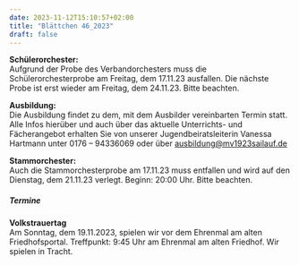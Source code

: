 ```yaml
---
date: 2023-11-12T15:10:57+02:00
title: "Blättchen 46_2023"
draft: false
---
```



**Schülerorchester:**  
Aufgrund der Probe des Verbandorchesters muss die Schülerorchesterprobe am Freitag, dem 17.11.23 ausfallen. Die nächste Probe ist erst wieder am Freitag, dem 24.11.23. Bitte beachten.


**Ausbildung:**  
Die Ausbildung findet zu dem, mit dem Ausbilder vereinbarten Termin statt.
Alle Infos hierüber und auch über das aktuelle Unterrichts- und Fächerangebot erhalten Sie von unserer Jugendbeiratsleiterin Vanessa Hartmann unter 0176 – 94336069 oder 
über ausbildung@mv1923sailauf.de


**Stammorchester:**  
Auch die Stammorchesterprobe am 17.11.23 muss entfallen und wird auf den Dienstag, dem 21.11.23 verlegt. Beginn: 20:00 Uhr. Bitte beachten.


##### Termine  


**Volkstrauertag**  
Am Sonntag, dem 19.11.2023, spielen wir vor dem Ehrenmal am alten Friedhofsportal. Treffpunkt: 9:45 Uhr am Ehrenmal am alten Friedhof. Wir spielen in Tracht.
